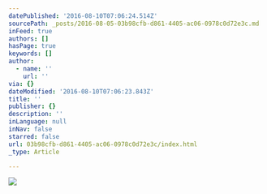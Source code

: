 ```yaml
---
datePublished: '2016-08-10T07:06:24.514Z'
sourcePath: _posts/2016-08-05-03b98cfb-d861-4405-ac06-0978c0d72e3c.md
inFeed: true
authors: []
hasPage: true
keywords: []
author:
  - name: ''
    url: ''
via: {}
dateModified: '2016-08-10T07:06:23.843Z'
title: ''
publisher: {}
description: ''
inLanguage: null
inNav: false
starred: false
url: 03b98cfb-d861-4405-ac06-0978c0d72e3c/index.html
_type: Article

---
```

![](https://the-grid-user-content.s3-us-west-2.amazonaws.com/5209885d-832f-4b9b-a7af-c105246f7889.jpg)